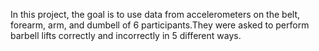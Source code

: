 In this project, the goal is to use data from accelerometers on the belt, forearm, arm, and dumbell 
of 6 participants.They were asked to perform barbell lifts correctly and incorrectly in 5 different
ways.
